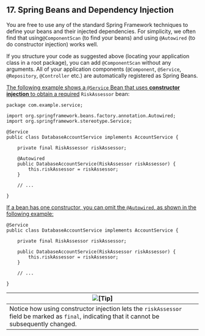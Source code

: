 ## 17. Spring Beans and Dependency Injection

You are free to use any of the standard Spring Framework techniques to define your beans and their injected dependencies. For simplicity, we often find that using`@ComponentScan` (to find your beans) and using `@Autowired` (to do constructor injection) works well.

If you structure your code as suggested above (locating your application class in a root package), you can add `@ComponentScan` without any arguments. All of your application components (`@Component`, `@Service`, `@Repository`, `@Controller` etc.) are automatically registered as Spring Beans.

<u>The following example shows a `@Service` Bean that uses **constructor injection** to obtain a required</u> `RiskAssessor` bean:

```
package com.example.service;

import org.springframework.beans.factory.annotation.Autowired;
import org.springframework.stereotype.Service;

@Service
public class DatabaseAccountService implements AccountService {

	private final RiskAssessor riskAssessor;

	@Autowired
	public DatabaseAccountService(RiskAssessor riskAssessor) {
		this.riskAssessor = riskAssessor;
	}

	// ...

}
```

<u>If a bean has one constructor, you can omit the `@Autowired`, as shown in the following example:</u>

```
@Service
public class DatabaseAccountService implements AccountService {

	private final RiskAssessor riskAssessor;

	public DatabaseAccountService(RiskAssessor riskAssessor) {
		this.riskAssessor = riskAssessor;
	}

	// ...

}
```

| ![[Tip]](https://docs.spring.io/spring-boot/docs/2.1.7.RELEASE/reference/html/images/tip.png) |
| ------------------------------------------------------------ |
| Notice how using constructor injection lets the `riskAssessor` field be marked as `final`, indicating that it cannot be subsequently changed. |